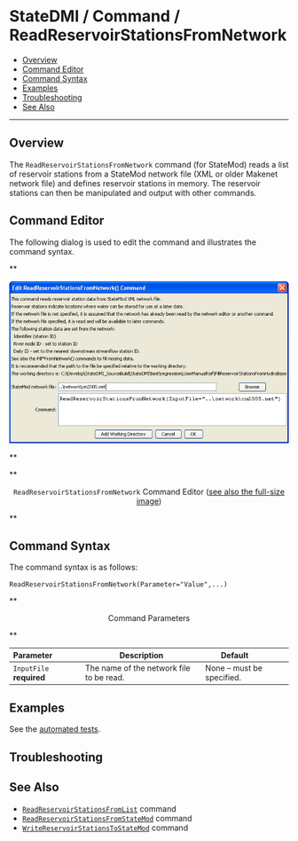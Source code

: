 # StateDMI / Command / ReadReservoirStationsFromNetwork #

* [Overview](#overview)
* [Command Editor](#command-editor)
* [Command Syntax](#command-syntax)
* [Examples](#examples)
* [Troubleshooting](#troubleshooting)
* [See Also](#see-also)

-------------------------

## Overview ##

The `ReadReservoirStationsFromNetwork` command (for StateMod)
reads a list of reservoir stations from a StateMod network file (XML or older Makenet network file) and defines reservoir stations in memory.
The reservoir stations can then be manipulated and output with other commands.

## Command Editor ##

The following dialog is used to edit the command and illustrates the command syntax.

**<p style="text-align: center;">
![ReadReservoirStationsFromNetwork](ReadReservoirStationsFromNetwork.png)
</p>**

**<p style="text-align: center;">
`ReadReservoirStationsFromNetwork` Command Editor (<a href="../ReadReservoirStationsFromNetwork.png">see also the full-size image</a>)
</p>**

## Command Syntax ##

The command syntax is as follows:

```text
ReadReservoirStationsFromNetwork(Parameter="Value",...)
```
**<p style="text-align: center;">
Command Parameters
</p>**

| **Parameter**&nbsp;&nbsp;&nbsp;&nbsp;&nbsp;&nbsp;&nbsp;&nbsp;&nbsp;&nbsp;&nbsp;&nbsp; | **Description** | **Default**&nbsp;&nbsp;&nbsp;&nbsp;&nbsp;&nbsp;&nbsp;&nbsp;&nbsp;&nbsp; |
| --------------|-----------------|----------------- |
| `InputFile`<br>**required** | The name of the network file to be read. | None – must be specified. |


## Examples ##

See the [automated tests](https://github.com/OpenCDSS/cdss-app-statedmi-test/tree/master/test/regression/commands/ReadReservoirStationsFromNetwork).

## Troubleshooting ##

## See Also ##

* [`ReadReservoirStationsFromList`](../ReadReservoirStationsFromList/ReadReservoirStationsFromList.md) command
* [`ReadReservoirStationsFromStateMod`](../ReadReservoirStationsFromStateMod/ReadReservoirStationsFromStateMod.md) command
* [`WriteReservoirStationsToStateMod`](../WriteReservoirStationsToStateMod/WriteReservoirStationsToStateMod.md) command

